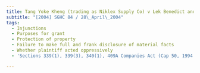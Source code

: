 ```yaml
---
title: Tang Yoke Kheng (trading as Niklex Supply Co) v Lek Benedict and Others
subtitle: "[2004] SGHC 84 / 28\_April\_2004"
tags:
  - Injunctions
  - Purposes for grant
  - Protection of property
  - Failure to make full and frank disclosure of material facts
  - Whether plaintiff acted oppressively
  - 'Sections 339(1), 339(3), 340(1), 409A Companies Act (Cap 50, 1994 Rev Ed)'

---
```


